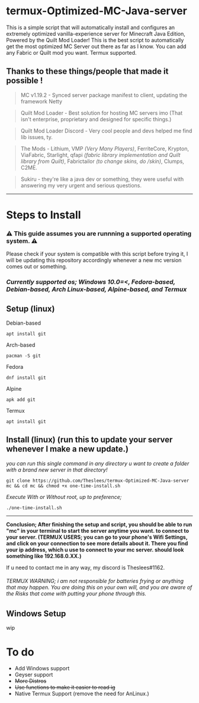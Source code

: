 # termux-Optimized-MC-Java-server
This is a simple script that will automatically install and configures an extremely optimized vanilla-experience server for Minecraft Java Edition, Powered by the Quilt Mod Loader! This is the best script to automatically get the most optimized MC Server out there as far as I know. You can add any Fabric or Quilt mod you want. Termux supported.

## Thanks to these things/people that made it possible !
> MC v1.19.2 - Synced server package manifest to client, updating the framework Netty

> Quilt Mod Loader - Best solution for hosting MC servers imo (That isn't enterprise, proprietary and designed for specific things.)

> Quilt Mod Loader Discord - Very cool people and devs helped me find lib issues, ty.

> The Mods - Lithium, VMP *(Very Many Players)*, FerriteCore, Krypton, ViaFabric, Starlight, qfapi *(fabric library implementation and Quilt library from Quilt)*, Fabrictailor *(to change skins, do /skin)*, Clumps, C2ME.

> Sukiru - they're like a java dev or something, they were useful with answering my very urgent and serious questions.

------------------------------------------------------------------
# Steps to Install

### ⚠️ This guide assumes you are runnning a supported operating system.  ⚠️
Please check if your system is compatible with this script before trying it, I will be updating this repository accordingly whenever a new mc version comes out or something.

### ***Currently supported os; Windows 10.0=<, Fedora-based, Debian-based, Arch Linux-based, Alpine-based, and Termux***

## Setup (linux)
Debian-based

`apt install git`

Arch-based

`pacman -S git`

Fedora

`dnf install git`

Alpine

`apk add git`

Termux

`apt install git`

## Install (linux) (run this to update your server whenever I make a new update.)

*you can run this single command in any directory u want to create a folder with a brand new server in that directory!*

`git clone https://github.com/Theslees/termux-Optimized-MC-Java-server mc && cd mc && chmod +x one-time-install.sh`

*Execute With or Without root, up to preference;*

`./one-time-install.sh`

---------------------------------------------------------------------------------------------------------------------------------------
**Conclusion; After finishing the setup and script, you should be able to run "mc" in your terminal to start the server anytime you want. to connect to your server. (TERMUX USERS; you can go to your phone's Wifi Settings, and click on your connection to see more details about it. There you find your ip address, which u use to connect to your mc server. should look something like 192.168.0.XX.)**

If u need to contact me in any way, my discord is Theslees#1162.

###### TERMUX WARNING; i am not responsible for batteries frying or anything that may happen. You are doing this on your own will, and you are aware of the Risks that come with putting your phone through this.

## Windows Setup
wip

# To do
- Add Windows support
- Geyser support
- ~~More Distros~~
- ~~Use functions to make it easier to read ig~~
- Native Termux Support (remove the need for AnLinux.)

